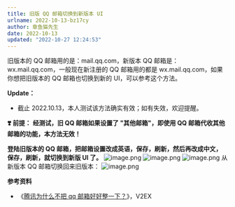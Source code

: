 ```yaml
---
title: 旧版 QQ 邮箱切换到新版本 UI
urlname: 2022-10-13-bz17cy
author: 章鱼猫先生
date: 2022-10-13
updated: "2022-10-27 12:24:53"
---
```


旧版本的 QQ 邮箱用的是：mail.qq.com，新版本 QQ 邮箱是：wx.mail.qq.com，一般现在新注册的 QQ 邮箱用的都是 wx.mail.qq.com，如果你想把旧版本的 QQ 邮箱也切换到新的 UI，可以参考这个方法。

**Update：**

- 截止 2022.10.13，本人测试该方法确实有效；如有失效，欢迎提醒。

**❣️ 前提：**
**经测试，旧 QQ 邮箱如果设置了 "其他邮箱"，即使用 QQ 邮箱代收其他邮箱的功能，本方法无效！**

**登陆旧版本的 QQ 邮箱，把邮箱设置改成英语，保存，刷新，然后再改成中文，保存，刷新，就切换到新版 UI 了。**
![image.png](https://shub.weiyan.tech/yuque/elog-cookbook-img/FkpLyDrdreSyglhQUKdCUB721S8E.png)
![image.png](https://shub.weiyan.tech/yuque/elog-cookbook-img/Fn_tz8II2gbQcBISKeAaMqscxvyG.png)
![image.png](https://shub.weiyan.tech/yuque/elog-cookbook-img/Fv9QdKsrlH1qrOFwKgVakIcTTSou.png)
从新版本 QQ 邮箱切换回来旧版本：
![image.png](https://shub.weiyan.tech/yuque/elog-cookbook-img/Fmw9DVDjFEbiy-SVihWdXxzQWKp-.png)

**参考资料**

- 《[腾讯为什么不把 qq 邮箱好好整一下？](https://www.v2ex.com/t/886502)》，V2EX
